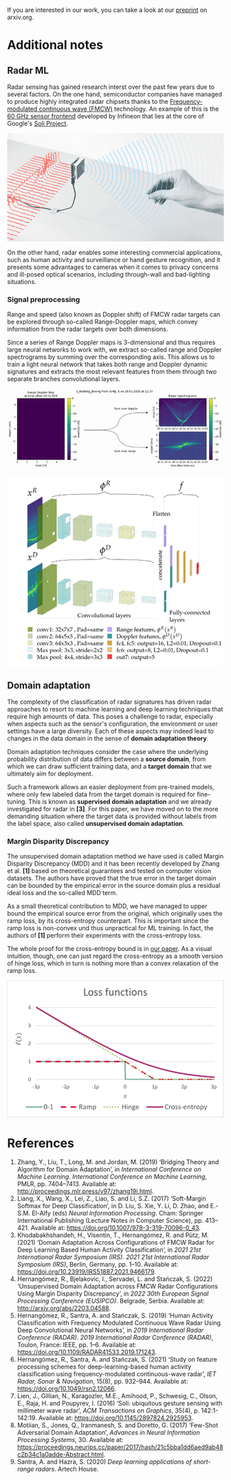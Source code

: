 If you are interested in our work, you can take a look at our [preprint][preprint] on arxiv.org.

[preprint]: https://arxiv.org/abs/2203.04588

# Additional notes

## Radar ML

Radar sensing has gained research interst over the past few years due to several
factors. On the one hand, semiconductor companies have managed to produce highly
integrated radar chipsets thanks to the
[Frequency-modulated continuous
wave (FMCW)](https://www.infineon.com/dgdl/Infineon-Radar%20FAQ-PI-v02_00-EN.pdf?fileId=5546d46266f85d6301671c76d2a00614) technology. An example of this is the
[60 GHz sensor frontend](https://www.infineon.com/cms/en/product/promopages/60GHz/)
developed by Infineon that lies at the core of Google's [Soli Project](https://atap.google.com/soli/).

![Google's Soli Project](images/soli.gif)

On the other hand, radar enables some interesting commercial
applications, such as human activity and surveillance or hand gesture
recognition, and it presents some advantages to cameras when
it comes to privacy concerns and ill-posed optical scenarios, including
through-wall and bad-lighting situations.

### Signal preprocessing

Range and speed (also known as Doppler shift) of FMCW radar targets can
be explored through so-called Range-Doppler maps, which convey information
from the radar targets over both dimensions.

Since a series of Range Doppler maps is 3-dimensional and thus requires large neural networks to work with,
we extract so-called range and Doppler spectrograms by summing over
the corresponding axis. This allows us to train a light neural network that takes both range and
Doppler dynamic signatures and extracts the most relevant features from
them through two separate branches convolutional layers.

![Extraction of range and Doppler spectrograms from Range-Doppler maps](images/spectrograms.gif)

![CNN architecture details](images/cnn.svg)

## Domain adaptation

The complexity of the classification of radar signatures has driven radar approaches to
resort to machine learning and deep learning techniques that require
high amounts of data. This poses a challenge to radar, especially
when aspects such as the sensor's configuration, the environment or user
settings have a large diversity. Each of these aspects may indeed lead to changes in the data domain in the sense of **domain adaptation theory**.

Domain adaptation techniques consider the case where the underlying probability distribution of data differs
between a **source domain**, from which we can draw sufficient training
data, and a **target domain** that we ultimately aim for deployment.

Such a framework allows an easier deployment from pre-trained models,
where only few labeled data from the target domain is required for fine-tuning.
This is known as **supervised domain adaptation** and we
already investigated for radar in **[3]**. For this paper, we have
moved on to the more demanding situation where the target data is
provided without labels from the label space, also called **unsupervised
domain adaptation**.

### Margin Disparity Discrepancy 

The unsupervised domain adaptation
method we have used is called Margin Disparity Discrepancy (MDD) and it has been recently
developed by Zhang et al. **[1]** based on theoretical guarantees and tested on
computer vision datasets. The authors have proved that the true error in the
target domain can be bounded by the empirical error in the source domain
plus a residual ideal loss and the so-called MDD term.

As a small theoretical contribution to MDD, we have managed to upper
bound the empirical source error from the original, which originally
uses the ramp loss, by its cross-entropy counterpart.
This is important since the ramp loss is non-convex und thus unpractical for ML training.
In fact, the authors of **[1]** perform their experiments with the cross-entropy loss.

The whole proof for the cross-entropy bound is in [our paper][preprint]. As a visual intuition,
though, one can just regard the cross-entropy as a smooth
version of hinge loss, which in turn is nothing more
than a convex relaxation of the ramp loss.

![Different loss functions](images/losses.svg)

# References

1.  Zhang, Y., Liu, T., Long, M. and Jordan, M. (2019) ‘Bridging Theory and Algorithm for Domain Adaptation’, in _International Conference on Machine Learning_. _International Conference on Machine Learning_, PMLR, pp. 7404–7413. Available at: http://proceedings.mlr.press/v97/zhang19i.html.
2.  Liang, X., Wang, X., Lei, Z., Liao, S. and Li, S.Z. (2017) ‘Soft-Margin Softmax for Deep Classification’, in D. Liu, S. Xie, Y. Li, D. Zhao, and E.-S.M. El-Alfy (eds) _Neural Information Processing_. Cham: Springer International Publishing (Lecture Notes in Computer Science), pp. 413–421. Available at: https://doi.org/10.1007/978-3-319-70096-0_43.
3.  Khodabakhshandeh, H., Visentin, T., Hernangómez, R. and Pütz, M. (2021) ‘Domain Adaptation Across Configurations of FMCW Radar for Deep Learning Based Human Activity Classification’, in _2021 21st International Radar Symposium (IRS)_. _2021 21st International Radar Symposium (IRS)_, Berlin, Germany, pp. 1–10. Available at: https://doi.org/10.23919/IRS51887.2021.9466179.
4.  Hernangómez, R., Bjelakovic, I., Servadei, L. and Stańczak, S. (2022) ‘Unsupervised Domain Adaptation across FMCW Radar Configurations Using Margin Disparity Discrepancy’, in _2022 30th European Signal Processing Conference (EUSIPCO)_. Belgrade, Serbia. Available at: http://arxiv.org/abs/2203.04588.
5.  Hernangómez, R., Santra, A. and Stańczak, S. (2019) ‘Human Activity Classification with Frequency Modulated Continuous Wave Radar Using Deep Convolutional Neural Networks’, in _2019 International Radar Conference (RADAR)_. _2019 International Radar Conference (RADAR)_, Toulon, France: IEEE, pp. 1–6. Available at: https://doi.org/10.1109/RADAR41533.2019.171243.
6.  Hernangómez, R., Santra, A. and Stańczak, S. (2021) ‘Study on feature processing schemes for deep-learning-based human activity classification using frequency-modulated continuous-wave radar’, _IET Radar, Sonar & Navigation_, 15(8), pp. 932–944. Available at: https://doi.org/10.1049/rsn2.12066.
7.  Lien, J., Gillian, N., Karagozler, M.E., Amihood, P., Schwesig, C., Olson, E., Raja, H. and Poupyrev, I. (2016) ‘Soli: ubiquitous gesture sensing with millimeter wave radar’, _ACM Transactions on Graphics_, 35(4), p. 142:1-142:19. Available at: https://doi.org/10.1145/2897824.2925953.
8.  Motiian, S., Jones, Q., Iranmanesh, S. and Doretto, G. (2017) ‘Few-Shot Adversarial Domain Adaptation’, _Advances in Neural Information Processing Systems_, 30\. Available at: https://proceedings.neurips.cc/paper/2017/hash/21c5bba1dd6aed9ab48c2b34c1a0adde-Abstract.html.
9.  Santra, A. and Hazra, S. (2020) _Deep learning applications of short-range radars_. Artech House.
